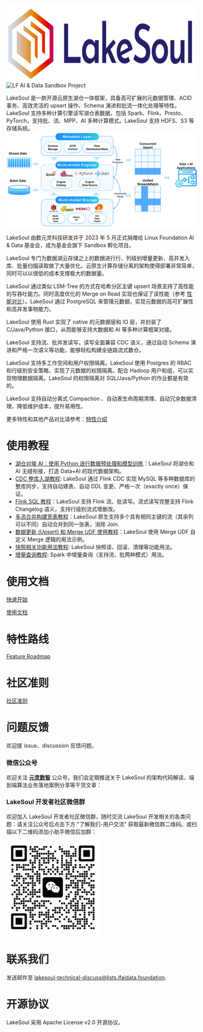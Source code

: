 <!--
SPDX-FileCopyrightText: 2023 LakeSoul Contributors

SPDX-License-Identifier: Apache-2.0
-->

<img src='https://github.com/lakesoul-io/artwork/blob/main/horizontal/color/LakeSoul_Horizontal_Color.svg' alt="LakeSoul" height='200'>

<img src='https://github.com/lfai/artwork/blob/main/lfaidata-assets/lfaidata-project-badge/sandbox/color/lfaidata-project-badge-sandbox-color.svg' alt="LF AI & Data Sandbox Project" height='180'>

LakeSoul 是一款开源云原生湖仓一体框架，具备高可扩展的元数据管理、ACID 事务、高效灵活的 upsert 操作、Schema 演进和批流一体化处理等特性。LakeSoul 支持多种计算引擎读写湖仓表数据，包括 Spark、Flink、Presto、PyTorch，支持批、流、MPP、AI 多种计算模式。LakeSoul 支持 HDFS、S3 等存储系统。
![LakeSoul 架构](website/static/img/lakeSoulModel.png)

LakeSoul 由数元灵科技研发并于 2023 年 5 月正式捐赠给 Linux Foundation AI & Data 基金会，成为基金会旗下 Sandbox 孵化项目。

LakeSoul 专门为数据湖云存储之上的数据进行行、列级别增量更新、高并发入库、批量扫描读取做了大量优化。云原生计算存储分离的架构使得部署非常简单，同时可以以很低的成本支撑极大的数据量。

LakeSoul 通过类似 LSM-Tree 的方式在哈希分区主键 upsert 场景支持了高性能的写吞吐能力。同时高度优化的 Merge on Read 实现也保证了读性能（参考 [性能对比](https://lakesoul-io.github.io/zh-Hans/blog/2023/04/21/lakesoul-2.2.0-release)）。LakeSoul 通过 PostgreSQL 来管理元数据，实现元数据的高可扩展性和高并发事物能力。

LakeSoul 使用 Rust 实现了 native 的元数据层和 IO 层，并封装了 C/Java/Python 接口，从而能够支持大数据和 AI 等多种计算框架对接。

LakeSoul 支持流、批并发读写，读写全面兼容 CDC 语义，通过自动 Schema 演进和严格一次语义等功能，能够轻松构建全链路流式数仓。

LakeSoul 支持多工作空间和用户权限隔离。LakeSoul 使用 Postgres 的 RBAC 和行级别安全策略，实现了元数据的权限隔离。配合 Hadoop 用户和组，可以实现物理数据隔离。LakeSoul 的权限隔离对 SQL/Java/Python 的作业都是有效的。

LakeSoul 支持自动分离式 Compaction 、自动表生命周期清理、自动冗余数据清理，降低维护成本，提升易用性。

更多特性和其他产品对比请参考：[特性介绍](https://lakesoul-io.github.io/zh-Hans/docs/intro)

# 使用教程
* [湖仓对接 AI：使用 Python 进行数据预处理和模型训练](https://github.com/lakesoul-io/LakeSoul/tree/main/python/examples)：LakeSoul 将湖仓和 AI 无缝衔接，打造 Data+AI 的现代数据架构。
* [CDC 整库入湖教程](https://lakesoul-io.github.io/zh-Hans/docs/Tutorials/flink-cdc-sink): LakeSoul 通过 Flink CDC 实现 MySQL 等多种数据库的整库同步，支持自动建表、自动 DDL 变更、严格一次（exactly once）保证。
* [Flink SQL 教程](https://lakesoul-io.github.io/zh-Hans/docs/Usage%20Docs/flink-lakesoul-connector)：LakeSoul 支持 Flink 流、批读写。流式读写完整支持 Flink Changelog 语义，支持行级别流式增删改。
* [多流合并构建宽表教程](https://lakesoul-io.github.io/zh-Hans/docs/Tutorials/mutil-stream-merge)：LakeSoul 原生支持多个具有相同主键的流（其余列可以不同）自动合并到同一张表，消除 Join.
* [数据更新 (Upsert) 和 Merge UDF 使用教程](https://lakesoul-io.github.io/zh-Hans/docs/Tutorials/upsert-and-merge-udf)：LakeSoul 使用 Merge UDF 自定义 Merge 逻辑的用法示例。
* [快照相关功能用法教程](https://lakesoul-io.github.io/zh-Hans/docs/Tutorials/snapshot-manage): LakeSoul 快照读、回滚、清理等功能用法。
* [增量查询教程](https://lakesoul-io.github.io/zh-Hans/docs/Tutorials/incremental-query): Spark 中增量查询（支持流、批两种模式）用法。

# 使用文档

[快速开始](https://lakesoul-io.github.io/zh-Hans/docs/Getting%20Started/setup-local-env)

[使用文档](https://lakesoul-io.github.io/zh-Hans/docs/Usage%20Docs/setup-meta-env)

# 特性路线
[Feature Roadmap](https://github.com/lakesoul-io/LakeSoul#feature-roadmap)

# 社区准则
[社区准则](community-guideline-cn.md)

# 问题反馈

欢迎提 issue、discussion 反馈问题。

### 微信公众号
欢迎关注 <u>**元灵数智**</u> 公众号，我们会定期推送关于 LakeSoul 的架构代码解读、端到端算法业务落地案例分享等干货文章：

### LakeSoul 开发者社区微信群
欢迎加入 LakeSoul 开发者社区微信群，随时交流 LakeSoul 开发相关的各类问题：请关注公众号后点击下方 "了解我们-用户交流" 获取最新微信群二维码。或扫描以下二维码添加小助手微信后加群：

![微信交流群](website/static/img/wechat.png)

# 联系我们
发送邮件至 [lakesoul-technical-discuss@lists.lfaidata.foundation](mailto:lakesoul-technical-discuss@lists.lfaidata.foundation).

# 开源协议
LakeSoul 采用 Apache License v2.0 开源协议。